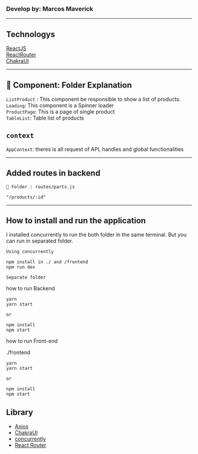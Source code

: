 ### Develop by: Marcos Maverick
---

## Technologys
[ReactJS](https://pt-br.reactjs.org/)<br>
[ReactRouter](https://reactrouter.com/)<br>
[ChakraUI](https://chakra-ui.com/)

---
## 📁 Component: Folder Explanation

`ListProduct` : This component be responsible to show a list of products.<br>
`Loading`: This component is a Spinner loader<br>
`ProductPage`: This is a page of single product<br>
`TableList`: Table list of products<br>

`context`
 -
 `AppContext`: theres is all request of API, handles and global functionalities

---
## Added routes in backend

`📁 Folder : routes/parts.js`
```
"/products/:id"
```
---
## How to install and run the application

I installed concurrently to run the both folder in the same terminal. But you can run in separated folder.

`Using concurrently`
```
npm install in ./ and /frontend
npm run dev
```


`Separate folder`

how to run Backend
```
yarn
yarn start

or

npm install
npm start
```

how to run Front-end

./frontend
```
yarn
yarn start

or

npm install
npm start
```

## Library

- [Axios](https://www.npmjs.com/package/axios)
- [ChakraUI](https://chakra-ui.com/)
- [concurrently](https://www.npmjs.com/package/concurrently)
- [React Router](https://reactrouter.com/)

